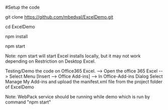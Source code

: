 #Setup the code

git clone https://github.com/mbedval/ExcelDemo.git

cd ExcelDemo

npm install

npm start

Note: npm start will start Excel installs locally, but it may not work depending on Restriction on Desktop Excel.

Testing/Demo the code on Office365 Excel.
--> Open the office 365 Excel
--> Select Menu [Insert --> Office Add-ins]
--> In Office-Add-ins Dialog Select Manage My Add-ins and upload the manifest.xml file from the project folder of ExcelDemo

Note: WebPack service should be running while demo which is run by command "npm start"
